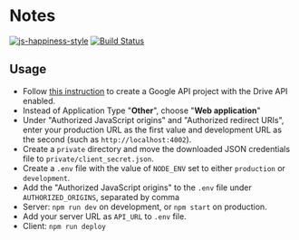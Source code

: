 # Notes

[![js-happiness-style](https://img.shields.io/badge/code%20style-happiness-brightgreen.svg)](https://github.com/JedWatson/happiness)
[![Build Status](https://travis-ci.org/tnguyen14/notes.svg?branch=master)](https://travis-ci.org/tnguyen14/notes)

## Usage

- Follow [this instruction](https://developers.google.com/drive/v3/web/quickstart/nodejs#step_1_turn_on_the_api_name) to create a Google API project with the Drive API enabled.
- Instead of Application Type "**Other**", choose "**Web application**"
- Under "Authorized JavaScript origins" and "Authorized redirect URIs", enter your production URL as the first value and development URL as the second (such as `http://localhost:4002`).
- Create a `private` directory and move the downloaded JSON credentials file to `private/client_secret.json`.
- Create a `.env` file with the value of `NODE_ENV` set to either `production` or `development`.
- Add the "Authorized JavaScript origins" to the `.env` file under `AUTHORIZED_ORIGINS`, separated by comma
- Server: `npm run dev` on development, or `npm start` on production.
- Add your server URL as `API_URL` to `.env` file.
- Client: `npm run deploy`
